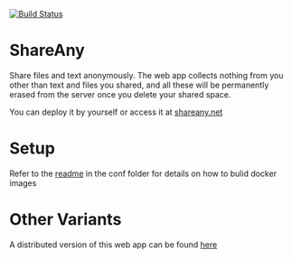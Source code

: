[![Build Status](https://github.com/yang170/ShareAny/actions/workflows/deploy.yml/badge.svg)](https://github.com/yang170/ShareAny/actions/workflows/deploy.yml/badge.svg)

# ShareAny

Share files and text anonymously. The web app collects nothing from you other
than text and files you shared, and all these will be permanently erased from
the server once you delete your shared space.

You can deploy it by yourself or access it at [shareany.net](https://www.shareany.net)

# Setup

Refer to the [readme](https://github.com/yang170/ShareAny/tree/master/conf) in
the conf folder for details on how to bulid docker images

# Other Variants

A distributed version of this web app can be found [here](https://github.com/yang170/ShareAnyDistributed-stable)
